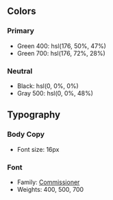 
## Colors

### Primary

- Green 400: hsl(176, 50%, 47%)
- Green 700: hsl(176, 72%, 28%)

### Neutral

- Black: hsl(0, 0%, 0%)
- Gray 500: hsl(0, 0%, 48%)

## Typography

### Body Copy

- Font size: 16px

### Font

- Family: [Commissioner](https://fonts.google.com/specimen/Commissioner)
- Weights: 400, 500, 700
